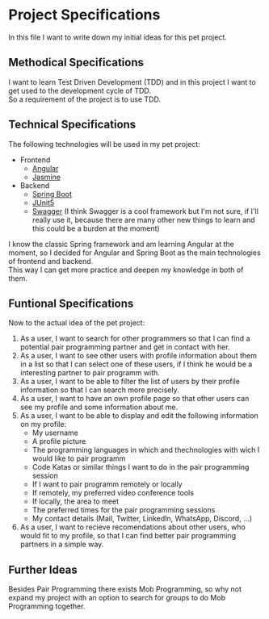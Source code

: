 # Project Specifications

In this file I want to write down my initial ideas for this pet project.

## Methodical Specifications

I want to learn Test Driven Development (TDD) and in this project I want to get used to the development cycle of TDD.  
So a requirement of the project is to use TDD.

## Technical Specifications

The following technologies will be used in my pet project:
- Frontend
  - [Angular](https://angular.io/)
  - [Jasmine](https://jasmine.github.io/) 
- Backend
  - [Spring Boot](https://spring.io/projects/spring-boot)
  - [JUnit5](https://junit.org/junit5/)
  - [Swagger](https://swagger.io/) (I think Swagger is a cool framework but I'm not sure, if I'll really use it, because there are many other new things to learn and this could be a burden at the moment)

I know the classic Spring framework and am learning Angular at the moment, so I decided for Angular and Spring Boot as the main technologies of frontend and backend.  
This way I can get more practice and deepen my knowledge  in both of them.

## Funtional Specifications
	
Now to the actual idea of the pet project:

1. As a user, I want to search for other programmers so that I can find a potential pair programming partner and get in contact with her.
2. As a user, I want to see other users with profile information about them in a list so that I can select one of these users, if I think he would be a interesting partner to pair programm with.
3. As a user, I want to be able to filter the list of users by their profile information so that I can search more precisely.
4. As a user, I want to have an own profile page so that other users can see my profile and some information about me.
5. As a user, I want to be able to display and edit the following information on my profile:
    - My username
    - A profile picture
    - The programming languages in which and thechnologies with wich I would like to pair programm
    - Code Katas or similar things I want to do in the pair programming session
    - If I want to pair programm remotely or locally
    - If remotely, my preferred video conference tools
    - If locally, the area to meet
    - The preferred times for the pair programming sessions
    - My contact details (Mail, Twitter, LinkedIn, WhatsApp, Discord, ...)
6. As a user, I want to recieve recomendations about other users, who would fit to my profile, so that I can find better pair programming partners in a simple way.

## Further Ideas

Besides Pair Programming there exists Mob Programming, so why not expand my project with an option to search for groups to do Mob Programming together.